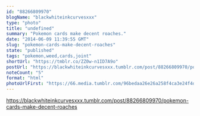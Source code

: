 ```yaml
---
id: "88266809970"
blogName: "blackwhiteinkcurvesxxx"
type: "photo"
title: "undefined"
summary: "Pokemon cards make decent roaches."
date: "2014-06-09 11:39:55 GMT"
slug: "pokemon-cards-make-decent-roaches"
state: "published"
tags: "pokemon,weed,cards,joint"
shortUrl: "https://tmblr.co/ZZ0w-n1ID7A9o"
postUrl: "https://blackwhiteinkcurvesxxx.tumblr.com/post/88266809970/pokemon-cards-make-decent-roaches"
noteCount: "5"
format: "html"
photoUrlFirst: "https://66.media.tumblr.com/96bedaa26e26a258f4ca3e24f4d57f4c/tumblr_n6vwn11fxv1twl1v1o1_1280.jpg"
---
```


https://blackwhiteinkcurvesxxx.tumblr.com/post/88266809970/pokemon-cards-make-decent-roaches